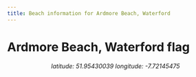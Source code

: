 ```yaml
---
title: Beach information for Ardmore Beach, Waterford
---
```

# Ardmore Beach, Waterford <span class="material-icons blue-flag">flag</span>

<div align="center"><i>latitude: 51.95430039 longitude: -7.72145475</i></div>